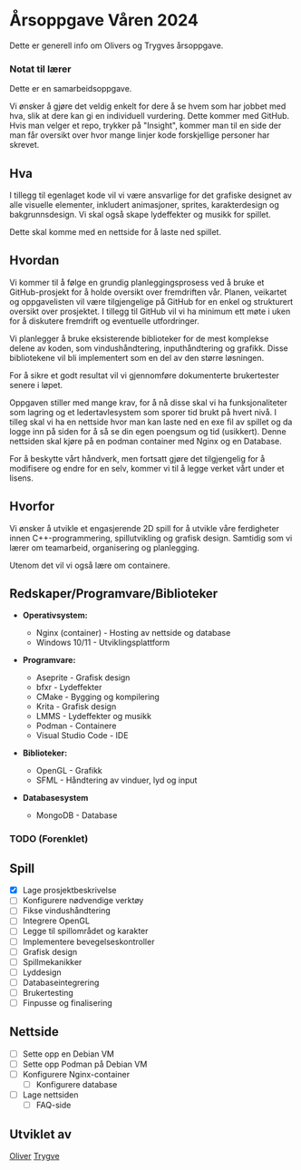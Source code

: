 # Årsoppgave Våren 2024

Dette er generell info om Olivers og Trygves årsoppgave.

### Notat til lærer

Dette er en samarbeidsoppgave.

Vi ønsker å gjøre det veldig enkelt for dere å se hvem som har jobbet med hva, slik at dere kan gi en individuell vurdering. Dette kommer med GitHub. Hvis man velger et repo, trykker på "Insight", kommer man til en side der man får oversikt over hvor mange linjer kode forskjellige personer har skrevet.

## Hva

I tillegg til egenlaget kode vil vi være ansvarlige for det grafiske designet av alle visuelle elementer, inkludert animasjoner, sprites, karakterdesign og bakgrunnsdesign. Vi skal også skape lydeffekter og musikk for spillet.

Dette skal komme med en nettside for å laste ned spillet.

## Hvordan

Vi kommer til å følge en grundig planleggingsprosess ved å bruke et GitHub-prosjekt for å holde oversikt over fremdriften vår. Planen, veikartet og oppgavelisten vil være tilgjengelige på GitHub for en enkel og strukturert oversikt over prosjektet. I tillegg til GitHub vil vi ha minimum ett møte i uken for å diskutere fremdrift og eventuelle utfordringer.

Vi planlegger å bruke eksisterende biblioteker for de mest komplekse delene av koden, som vindushåndtering, inputhåndtering og grafikk. Disse bibliotekene vil bli implementert som en del av den større løsningen.

For å sikre et godt resultat vil vi gjennomføre dokumenterte brukertester senere i løpet.

Oppgaven stiller med mange krav, for å nå disse skal vi ha funksjonaliteter som lagring og et ledertavlesystem som sporer tid brukt på hvert nivå. I tilleg skal vi ha en nettside hvor man kan laste ned en exe fil av spillet og da logge inn på siden for å så se din egen poengsum og tid (usikkert). Denne nettsiden skal kjøre på en podman container med Nginx og en Database.

For å beskytte vårt håndverk, men fortsatt gjøre det tilgjengelig for å modifisere og endre for en selv, kommer vi til å legge verket vårt under et lisens.

## Hvorfor

Vi ønsker å utvikle et engasjerende 2D spill for å utvikle våre ferdigheter innen C++-programmering, spillutvikling og grafisk design. Samtidig som vi lærer om teamarbeid, organisering og planlegging.

Utenom det vil vi også lære om containere.

## Redskaper/Programvare/Biblioteker

<!-- a b c d e f g h i j k l m n o p q r s t u v w x y z -->

- **Operativsystem:**
  - Nginx (container) - Hosting av nettside og database
  - Windows 10/11 - Utviklingsplattform

- **Programvare:**
  - Aseprite - Grafisk design
  - bfxr - Lydeffekter
  - CMake - Bygging og kompilering
  - Krita - Grafisk design
  - LMMS - Lydeffekter og musikk
  - Podman - Containere
  - Visual Studio Code - IDE

- **Biblioteker:**
  - OpenGL - Grafikk
  - SFML - Håndtering av vinduer, lyd og input

- **Databasesystem**
  - MongoDB - Database

<!--Dette trenger vi ikke gjøre veldig detaljert, men kan utvides-->

### TODO (Forenklet)
## Spill
- [x] Lage prosjektbeskrivelse
- [ ] Konfigurere nødvendige verktøy
- [ ] Fikse vindushåndtering
- [ ] Integrere OpenGL
- [ ] Legge til spillområdet og karakter
- [ ] Implementere bevegelseskontroller
- [ ] Grafisk design
- [ ] Spillmekanikker
- [ ] Lyddesign
- [ ] Databaseintegrering
- [ ] Brukertesting
- [ ] Finpusse og finalisering

## Nettside
- [ ] Sette opp en Debian VM
- [ ] Sette opp Podman på Debian VM
- [ ] Konfigurere Nginx-container 
  - [ ] Konfigurere database
- [ ] Lage nettsiden
  - [ ] FAQ-side

## Utviklet av

[Oliver](https://github.com/olilinvar)
[Trygve](https://github.com/TheCyberiousPizzerious)
